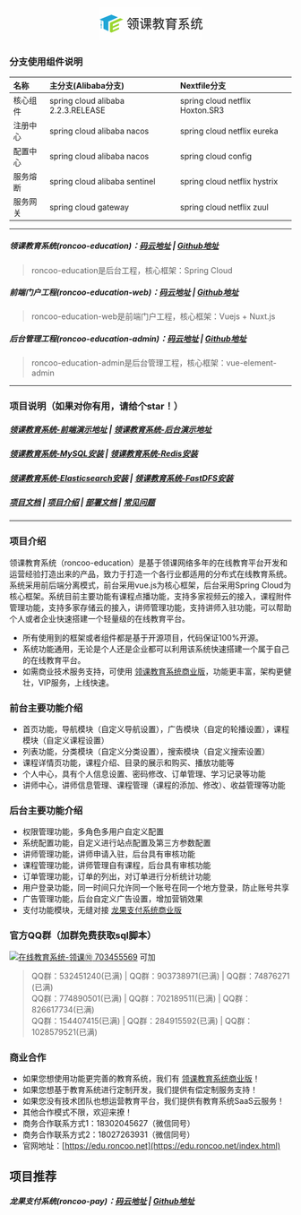 <div align=center><img src="logo.jpg"/></div>

### 分支使用组件说明
| 名称 | 主分支(Alibaba分支) | Nextfile分支 |
|:---|:---|:---|
| 核心组件 |  spring cloud alibaba 2.2.3.RELEASE |  spring cloud netflix Hoxton.SR3 |
| 注册中心 |  spring cloud alibaba nacos         |  spring cloud netflix eureka     |
| 配置中心 |  spring cloud alibaba nacos         |  spring cloud config             |
| 服务熔断 |  spring cloud alibaba sentinel      |  spring cloud netflix hystrix    |
| 服务网关 |  spring cloud gateway               |  spring cloud netflix zuul       |

---

##### 领课教育系统(roncoo-education)：[码云地址](https://gitee.com/roncoocom/roncoo-education) | [Github地址](https://github.com/roncoo/roncoo-education)
> roncoo-education是后台工程，核心框架：Spring Cloud  

##### 前端门户工程(roncoo-education-web)：[码云地址](https://gitee.com/roncoocom/roncoo-education-web) | [Github地址](https://github.com/roncoo/roncoo-education-web)
> roncoo-education-web是前端门户工程，核心框架：Vuejs + Nuxt.js  

##### 后台管理工程(roncoo-education-admin)：[码云地址](https://gitee.com/roncoocom/roncoo-education-admin) | [Github地址](https://github.com/roncoo/roncoo-education-admin)
> roncoo-education-admin是后台管理工程，核心框架：vue-element-admin

---

### 项目说明（如果对你有用，请给个star！）
##### [领课教育系统-前端演示地址](http://edu.os.roncoo.com/)  | [领课教育系统-后台演示地址](http://edu.os.roncoo.com/admin) 
##### [领课教育系统-MySQL安装](https://blog.roncoo.com/article/1280781211745636354) | [领课教育系统-Redis安装](https://blog.roncoo.com/article/1281402533735550977) 
##### [领课教育系统-Elasticsearch安装](https://blog.roncoo.com/article/1281405654742323202) |  [领课教育系统-FastDFS安装](https://blog.roncoo.com/article/1275251133292867586)
##### [项目文档](http://doc.os.roncoos.com/)  | [项目介绍](https://blog.roncoo.com/article/1105321762337357826)  |  [部署文档](https://blog.roncoo.com/article/1103554925858197505)  |  [常见问题](https://blog.roncoo.com/article/1105309620724858882)

---

### 项目介绍
领课教育系统（roncoo-education）是基于领课网络多年的在线教育平台开发和运营经验打造出来的产品，致力于打造一个各行业都适用的分布式在线教育系统。系统采用前后端分离模式，前台采用vue.js为核心框架，后台采用Spring Cloud为核心框架。系统目前主要功能有课程点播功能，支持多家视频云的接入，课程附件管理功能，支持多家存储云的接入，讲师管理功能，支持讲师入驻功能，可以帮助个人或者企业快速搭建一个轻量级的在线教育平台。

* 所有使用到的框架或者组件都是基于开源项目，代码保证100%开源。
* 系统功能通用，无论是个人还是企业都可以利用该系统快速搭建一个属于自己的在线教育平台。
* 如需商业技术服务支持，可使用 [领课教育系统商业版](https://edu.roncoo.net/)，功能更丰富，架构更健壮，VIP服务，上线快速。

### 前台主要功能介绍
* 首页功能，导航模块（自定义导航设置），广告模块（自定的轮播设置），课程模块（自定义课程设置）
* 列表功能，分类模块（自定义分类设置），搜索模块（自定义搜索设置）
* 课程详情页功能，课程介绍、目录的展示和购买、播放功能等
* 个人中心，具有个人信息设置、密码修改、订单管理、学习记录等功能
* 讲师中心，讲师信息管理、课程管理（课程的添加、修改）、收益管理等功能

### 后台主要功能介绍
* 权限管理功能，多角色多用户自定义配置
* 系统配置功能，自定义进行站点配置及第三方参数配置
* 讲师管理功能，讲师申请入驻，后台具有审核功能
* 课程管理功能，讲师管理自有课程，后台具有审核功能
* 订单管理功能，订单的列出，对订单进行分析统计功能
* 用户登录功能，同一时间只允许同一个账号在同一个地方登录，防止账号共享
* 广告管理功能，后台自定义广告设置，增加营销效果
* 支付功能模块，无缝对接 [龙果支付系统商业版](https://pay.roncoo.net/)

### 官方QQ群（加群免费获取sql脚本）

<a target="_blank" href="https://qm.qq.com/cgi-bin/qm/qr?k=DOTD1t5YG-KYfi6JSW4Yms9XWFkNsya6&jump_from=webapi"><img border="0" src="http://pub.idqqimg.com/wpa/images/group.png" alt="在线教育系统-领课⑩" title="在线教育系统-领课⑩"> 703455569</a> 可加

> QQ群：532451240(已满) | QQ群：903738971(已满) | QQ群：74876271 (已满)       
> QQ群：774890501(已满) | QQ群：702189511(已满) | QQ群：826617734(已满)  
> QQ群：154407415(已满) | QQ群：284915592(已满) | QQ群：1028579521(已满)  

### 商业合作
* 如果您想使用功能更完善的教育系统，我们有 [领课教育系统商业版](https://edu.roncoo.net/)！
* 如果您想基于教育系统进行定制开发，我们提供有偿定制服务支持！
* 如果您没有技术团队也想运营教育平台，我们提供有教育系统SaaS云服务！
* 其他合作模式不限，欢迎来撩！
* 商务合作联系方式1：18302045627（微信同号）
* 商务合作联系方式2：18027263931（微信同号）
* 官网地址：[https://edu.roncoo.net](https://edu.roncoo.net/index.html)

## 项目推荐
##### 龙果支付系统(roncoo-pay)：[码云地址](https://gitee.com/roncoocom/roncoo-pay) | [Github地址](https://github.com/roncoo/roncoo-pay)
